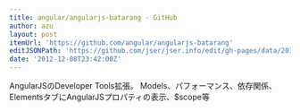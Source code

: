 ```yaml
---
title: angular/angularjs-batarang · GitHub
author: azu
layout: post
itemUrl: 'https://github.com/angular/angularjs-batarang'
editJSONPath: 'https://github.com/jser/jser.info/edit/gh-pages/data/2012/12/index.json'
date: '2012-12-08T23:42:00Z'
---
```

AngularJSのDeveloper Tools拡張。
Models、パフォーマンス、依存関係、ElementsタブにAngularJSプロパティの表示、$scope等
